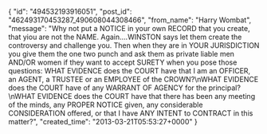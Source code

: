  {
   "id": "494532193916051",
   "post_id": "462493170453287_490608044308466",
   "from_name": "Harry Wombat",
   "message": "Why not put a NOTICE in your own RECORD that you create, that yiou are not the NAME. Again....WINSTON says let them create the controversy and challenge you. Then when they are in YOUR JURISDICTION you give them the one two punch and ask them as private liable men AND/OR women if they want to accept SURETY when you pose those questions: WHAT EVIDENCE does the COURT have that I am an OFFICER, an AGENT, a TRUSTEE or an EMPLOYEE of the CROWN?\nWHAT EVIDENCE does the COURT have of any WARRANT OF AGENCY for the principal?\nWHAT EVIDENCE does the COURT have that there has been any meeting of the minds, any PROPER NOTICE given, any considerable CONSIDERATION offered, or that I have ANY INTENT to CONTRACT in this matter?",
   "created_time": "2013-03-21T05:53:27+0000"
 }
